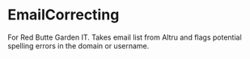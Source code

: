 # EmailCorrecting
For Red Butte Garden IT. Takes email list from Altru and flags potential spelling errors in the domain or username. 
